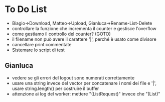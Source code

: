 # To Do List

* Biagio->Download, Matteo->Upload, Gianluca->Rename-List-Delete
* controllare la funzione che incrementa il counter e gestisce l'overflow
* come gestiamo il controllo del counter? (GOTO)
* il filename non può avere il carattere '|', perché è usato come divisore
* cancellare print commentate
* Sistemare lo script di test

## Gianluca

* vedere se gli errori del logout sono numerati correttamente
* usare una string invece del vector per concatenare i nomi dei file e '|', usare string.length() per costruire il buffer
* attenzione ai log del worker: mettere "(ListRequest)" invece che "(List)"